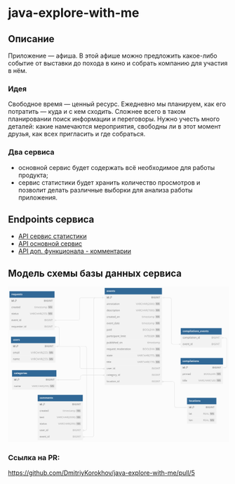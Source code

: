 # java-explore-with-me

## Описание
Приложение — афиша. В этой афише можно предложить какое-либо событие от выставки до похода в кино и собрать компанию для участия в нём.
### Идея
Свободное время — ценный ресурс. Ежедневно мы планируем, как его потратить — куда и с кем сходить. Сложнее всего в таком планировании поиск информации и переговоры. Нужно учесть много деталей: какие намечаются мероприятия, свободны ли в этот момент друзья, как всех пригласить и где собраться.
### Два сервиса
* основной сервис будет содержать всё необходимое для работы продукта;
* сервис статистики будет хранить количество просмотров и позволит делать различные выборки для анализа работы приложения.

## Endpoints сервиса
- [API сервис статистики](./ewm-stats-service-spec.json)
- [API основной сервис](./ewm-main-service-spec.json)
- [API доп. функционала - комментарии](./ewm-main-comments.json)

## Модель схемы базы данных сервиса
![Screenshot](schema.png)

### Ссылка на PR:
https://github.com/DmitriyKorokhov/java-explore-with-me/pull/5